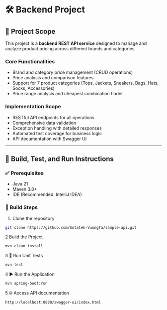 # 🛠️ Backend Project

## 📌 Project Scope

This project is a **backend REST API service** designed to manage and analyze product pricing across different brands and categories.

### Core Functionalities
- Brand and category price management (CRUD operations)
- Price analysis and comparison features
- Support for 7 product categories (Tops, Jackets, Sneakers, Bags, Hats, Socks, Accessories)
- Price range analysis and cheapest combination finder

### Implementation Scope
- RESTful API endpoints for all operations
- Comprehensive data validation
- Exception handling with detailed responses
- Automated test coverage for business logic
- API documentation with Swagger UI

---

## 🚀 Build, Test, and Run Instructions

### ✅ Prerequisites
- Java 21
- Maven 3.8+
- IDE (Recommended: IntelliJ IDEA)

### 🔧 Build Steps
1. Clone the repository
```bash
git clone https://github.com/Sotatek-VuongTa/sample-api.git
```


2 Build the Project

```bash
mvn clean install
```

3 🧪 Run Unit Tests

```bash
mvn test
```

4 ▶️ Run the Application

```bash
mvn spring-boot:run
```

5 🌐 Access API documentation

```
http://localhost:8080/swagger-ui/index.html
```

